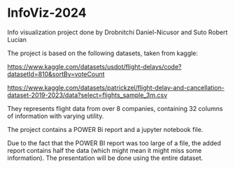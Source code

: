 # InfoViz-2024
Info visualization project done by Drobnitchi Daniel-Nicusor and Suto Robert Lucian

The project is based on the following datasets, taken from kaggle: 

https://www.kaggle.com/datasets/usdot/flight-delays/code?datasetId=810&sortBy=voteCount

https://www.kaggle.com/datasets/patrickzel/flight-delay-and-cancellation-dataset-2019-2023/data?select=flights_sample_3m.csv

They represents flight data from over 8 companies, containing 32 columns of information with varying utility.

The project contains a POWER Bi report and a jupyter notebook file.

Due to the fact that the POWER BI report was too large of a file, the added report contains half the data (which might mean it might miss some information). The presentation will be done using the entire dataset.